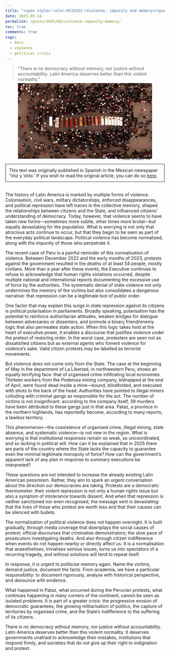 ```yaml
---
title: "<span style='color:#333333'>Violence, impunity and memory</span>"
date: 2025-05-14
permalink: /posts/2025/03/violence-impunity-memory/
toc: true
comments: true
tags:
  - Peru
  - violence
  - political crisis
---
```

> "There is no democracy without memory, nor justice without accountability. Latin America deserves better than this violent normality."

<div style="text-align: center;">
  <figure style="display: inline-block; text-align: center; margin-top: -10px;">
    <img src="/images/peru_juliaca.jpg" style="display: block;">
     <figcaption style="margin-top: -10px; text-align: right;">Photo credit: AP</figcaption>
  </figure>
</div>
<div style="border: 2px solid grey; padding: 10px; margin-top: -5px; margin-bottom: 0px;">
This text was originally published in Spanish in the Mexican newspaper 'Voz y Voto.' If you wish to read the original article, you can do so <a href="https://www.vozyvoto.com.mx/articulo/violencia-impunidad-y-olvido">here</a>.
</div>
<br>

The history of Latin America is marked by multiple forms of violence. Colonisation, civil wars, military dictatorships, enforced disappearances, and political repression have left traces in the collective memory, shaped the relationships between citizens and the State, and influenced citizens’ understanding of democracy. Today, however, that violence seems to have taken new forms—sometimes more subtle, other times more brutal—but equally devastating for the population. What is worrying is not only that atrocious acts continue to occur, but that they begin to be seen as part of the everyday political landscape. Political violence has become normalised, along with the impunity of those who perpetrate it.

The recent case of Peru is a painful reminder of this normalisation of violence. Between December 2022 and the early months of 2023, protests against the government resulted in the deaths of at least 54 people, mostly civilians. More than a year after these events, the Executive continues to refuse to acknowledge that human rights violations occurred, despite multiple national and international reports documenting the excessive use of force by the authorities. The systematic denial of state violence not only undermines the memory of the victims but also consolidates a dangerous narrative: that repression can be a legitimate tool of public order.

One factor that may explain this surge in state repression against its citizens is political polarisation in parliaments. Broadly speaking, polarisation has the potential to reinforce authoritarian attitudes, weaken bridges for dialogue between adversaries or dissenters, and promote a binary friend/enemy logic that also permeates state action. When this logic takes hold at the heart of executive power, it enables a discourse that justifies violence under the pretext of restoring order. In the worst case, protesters are seen not as dissatisfied citizens but as external agents who foment violence for violence’s sake. Valid citizen protests may be labelled as terrorist movements.

But violence does not come only from the State. The case at the beginning of May in the department of La Libertad, in northwestern Peru, shows an equally terrifying face: that of organised crime infiltrating local economies. Thirteen workers from the Poderosa mining company, kidnapped at the end of April, were found dead inside a mine—bound, blindfolded, and executed with shots to the back of the head. Authorities have pointed to illegal miners colluding with criminal gangs as responsible for the act. The number of victims is not insignificant: according to the company itself, 39 murders have been attributed to these gangs just in that area. Pataz, a province in the northern highlands, has reportedly become, according to many reports, a lawless territory.

This phenomenon—the coexistence of organised crime, illegal mining, state absence, and systematic violence—is not new in the region. What is worrying is that institutional responses remain so weak, so uncoordinated, and so lacking in political will. How can it be explained that in 2025 there are parts of the country where the State lacks the capacity to guarantee even the minimal legitimate monopoly of force? How can the government’s apparent lack of any plan in response to summary executions be interpreted?

These questions are not intended to increase the already existing Latin American pessimism. Rather, they aim to spark an urgent conversation about the direction our democracies are taking. Protests are a democratic thermometer: their violent repression is not only a human rights issue but also a symptom of intolerance towards dissent. And when that repression is neither sanctioned nor even recognised, the message sent is devastating: that the lives of those who protest are worth less and that their causes can be silenced with bullets.

The normalisation of political violence does not happen overnight. It is built gradually, through media coverage that downplays the social causes of protest; official discourses that criminalise demonstrators; the slow pace of prosecutors investigating deaths. And also through citizen indifference when events do not happen nearby or directly affect us. It is a normalisation that anaesthetises, trivialises serious issues, turns us into spectators of a recurring tragedy, and without solutions will tend to repeat itself.

In response, it is urgent to politicise memory again. Name the victims, demand justice, document the facts. From academia, we have a particular responsibility: to document rigorously, analyse with historical perspective, and denounce with evidence.

What happened in Pataz, what occurred during the Peruvian protests, what continues happening in many corners of the continent, cannot be seen as isolated problems. It is part of a greater crisis: the progressive erosion of democratic guarantees, the growing militarisation of politics, the capture of territories by organised crime, and the State’s indifference to the suffering of its citizens.

There is no democracy without memory, nor justice without accountability. Latin America deserves better than this violent normality. It deserves governments unafraid to acknowledge their mistakes, institutions that respond firmly, and societies that do not give up their right to indignation and protest.